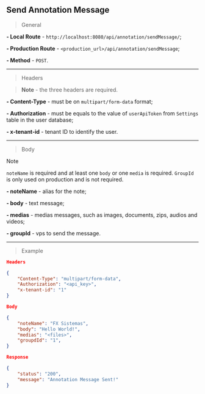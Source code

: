 ## Send Annotation Message

> General

**- Local Route** - `http://localhost:8080/api/annotation/sendMessage/`;

**- Production Route** - `<production_url>/api/annotation/sendMessage`;

**- Method** - `POST`.

---

> Headers

> **Note** - the three headers are required.

**- Content-Type** - must be on `multipart/form-data` format;

**- Authorization** - must be equals to the value of `userApiToken` from `Settings` table in the user database;

**- x-tenant-id** - tenant ID to identify the user.

---

> Body

> [!NOTE]  
> `noteName` is required and at least one `body` or one `media` is required. `GroupId` is only used on production and is not required.

**- noteName** - alias for the note;

**- body** - text message;

**- medias** - medias messages, such as images, documents, zips, audios and videos;

**- groupId** - vps to send the message.

---

> Example

```json
Headers

{
	"Content-Type": "multipart/form-data",
	"Authorization": "<api_key>",
	"x-tenant-id": "1"
}
```

```json
Body

{
	"noteName": "FX Sistemas",
	"body": "Hello World!",
	"medias": "<files>",
	"groupdId": "1",
}
```

```json
Response

{
	"status": "200",
	"message": "Annotation Message Sent!"
}
```
